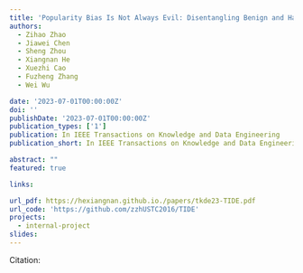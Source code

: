 ```yaml
---
title: 'Popularity Bias Is Not Always Evil: Disentangling Benign and Harmful Bias for Recommendation'
authors:
  - Zihao Zhao
  - Jiawei Chen
  - Sheng Zhou
  - Xiangnan He
  - Xuezhi Cao
  - Fuzheng Zhang 
  - Wei Wu

date: '2023-07-01T00:00:00Z'
doi: ''
publishDate: '2023-07-01T00:00:00Z'
publication_types: ['1']
publication: In IEEE Transactions on Knowledge and Data Engineering 
publication_short: In IEEE Transactions on Knowledge and Data Engineering 

abstract: ""
featured: true

links:

url_pdf: https://hexiangnan.github.io./papers/tkde23-TIDE.pdf
url_code: 'https://github.com/zzhUSTC2016/TIDE'
projects:
  - internal-project
slides:
---
```




Citation:
